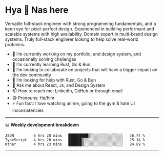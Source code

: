 # Hya 👋 Nas here

Versatile full-stack engineer with strong programming fundamentals, and a keen eye for pixel-perfect design. Experienced in building performant and scalable systems with high availability. Domain expert in multi-brand design systems. Truly full-stack engineer looking to help solve real-world problems.

- 🔭 I’m currently working on my portfolio, and design system, and occasionally solving challenges
- 🌱 I’m currently learning Rust, Go & Bun
- 👯 I’m looking to collaborate on projects that will have a bigger impact on the dev community
- 🤔 I’m looking for help with Rust, Go & Bun
- 💬 Ask me about React, Js, and Design System
- 📫 How to reach me: LinkedIn, GitHub or through email
- 😄 Pronouns: He/him
- ⚡ Fun fact: I love watching anime, going to the gym & hate UI inconsistencies

-------
📊 **Weekly development breakdown**
<!--START_SECTION:waka-->

```text
JSON         6 hrs 28 mins   █████████▒░░░░░░░░░░░░░░░   36.74 %
TypeScript   4 hrs 26 mins   ██████▒░░░░░░░░░░░░░░░░░░   25.14 %
Other        4 hrs 23 mins   ██████▒░░░░░░░░░░░░░░░░░░   24.89 %
```

<!--END_SECTION:waka-->
-------
